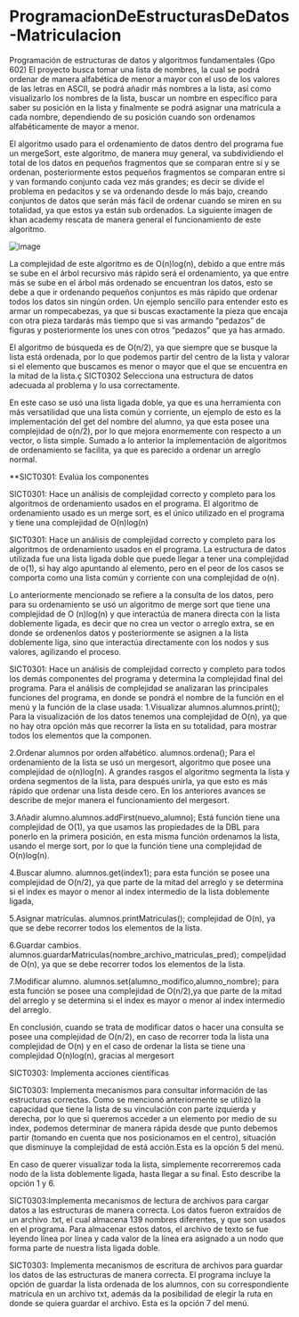 # ProgramacionDeEstructurasDeDatos-Matriculacion
Programación de estructuras de datos y algoritmos fundamentales (Gpo 602)
El proyecto busca tomar una lista de nombres, la cual se podrá ordenar de manera alfabética de menor a mayor con el uso de los valores de las letras en ASCII, se podrá añadir más nombres a la lista, así como visualizarlo los nombres de la lista, buscar un nombre en específico para saber su posición en la lista y finalmente se podrá asignar una matrícula a cada nombre, dependiendo de su posición cuando son ordenamos alfabéticamente de mayor a menor.


El algoritmo usado para el ordenamiento de datos dentro del programa fue un mergeSort, este algoritmo, de manera muy general, va subdividiendo el total de los datos en pequeños fragmentos que se comparan entre sí y se ordenan, posteriormente estos pequeños fragmentos se comparan entre si y van formando conjunto cada vez más grandes; es decir se divide el problema en pedacitos y se va ordenando desde lo más bajo, creando conjuntos de datos que serán más fácil de ordenar cuando se miren en su totalidad, ya que estos ya están sub ordenados. La siguiente imagen de khan academy rescata de manera general el funcionamiento de este algoritmo.

![image](https://github.com/KevinJMLeyva/ProgramacionDeEstructurasDeDatos-Matriculacion/assets/145345829/2ead7044-438c-4fa9-bde0-595dd17e317b)

La complejidad de este algoritmo es de O(n)log(n), debido a que entre más se sube en el árbol recursivo más rápido será el ordenamiento, ya que entre más se sube en el árbol más ordenado se encuentran los datos, esto se debe a que ir ordenando pequeños conjuntos es más rápido que ordenar todos los datos sin ningún orden. Un ejemplo sencillo para entender esto es armar un rompecabezas, ya que si buscas exactamente la pieza que encaja con otra pieza tardarás más tiempo que si vas armando “pedazos” de figuras y posteriormente los unes con otros “pedazos” que ya has armado.

El algoritmo de búsqueda es de O(n/2), ya que siempre que se busque la lista está ordenada, por lo que podemos partir del centro de la lista y valorar si el elemento que buscamos es menor o mayor que el que se encuentra en la mitad de la lista.ç
SICT0302 Selecciona una estructura de datos adecuada al problema y lo usa correctamente.

En este caso se usó una lista ligada doble, ya que es una herramienta con más versatilidad que una lista común y corriente, un ejemplo de esto es la implementación del get del nombre del alumno, ya que esta posee una complejidad de o(n/2), por lo que mejora enormemente con respecto a un vector, o lista simple. Sumado a lo anterior la implementación de algoritmos de ordenamiento se facilita, ya que es parecido a ordenar un arreglo normal.


**SICT0301: Evalúa los componentes

SICT0301: Hace un análisis de complejidad correcto y completo para los algoritmos de ordenamiento usados en el programa.
El algoritmo de ordenamiento usado es un merge sort, es el único utilizado en el programa y tiene una complejidad de O(n)log(n)

SICT0301: Hace un análisis de complejidad correcto y completo para los algoritmos de ordenamiento usados en el programa.
La estructura de datos utilizada fue una lista ligada doble que puede llegar a tener una complejidad de o(1), si hay algo apuntando al elemento, pero en el peor de los casos se comporta como una lista común y corriente con una complejidad de o(n).

Lo anteriormente mencionado se refiere a la consulta de los datos, pero para su ordenamiento se usó un algoritmo de merge sort que tiene una complejidad de O (n)log(n) y que interactúa de manera directa con la lista doblemente ligada, es decir que no crea un vector o arreglo extra, se en donde se ordenenlos datos y posteriormente se asignen a la lista doblemente liga, sino que interactúa directamente con los nodos y sus valores, agilizando el proceso.

SICT0301: Hace un análisis de complejidad correcto y completo para todos los demás componentes del programa y determina la complejidad final del programa.
Para el análisis de complejidad se analizaran las principales funciones del programa, en donde se pondrá el nombre de la función en el menú y la función de la clase usada:
1.Visualizar alumnos.alumnos.print(); Para la visualización de los datos tenemos una complejidad de O(n), ya que no hay otra opción más que recorrer la lista en su totalidad, para mostrar todos los elementos que la componen.

2.Ordenar alumnos por orden alfabético. alumnos.ordena(); Para el ordenamiento de la lista se usó un mergesort, algoritmo que posee una complejidad de o(n)log(n). A grandes rasgos el algoritmo segmenta la lista y ordena segmentos de la lista, para después unirla, ya que esto es más rápido que ordenar una lista desde cero. En los anteriores avances se describe de mejor manera el funcionamiento del mergesort.

3.Añadir alumno.alumnos.addFirst(nuevo_alumno); Está función tiene una complejidad de O(1), ya que usamos las propiedades de la DBL para ponerlo en la primera posición, en esta misma función ordenamos la lista, usando el merge sort, por lo que la función tiene una complejidad de O(n)log(n).

4.Buscar alumno. alumnos.get(index1); para esta función se posee una complejidad de O(n/2), ya que parte de la mitad del arreglo y se determina si el index es mayor o menor al index intermedio de la lista doblemente ligada,

5.Asignar matrículas. alumnos.printMatriculas(); complejidad de O(n), ya que se debe recorrer todos los elementos de la lista.

6.Guardar cambios. alumnos.guardarMatriculas(nombre_archivo_matriculas_pred); compeljidad de O(n), ya que se debe recorrer todos los elementos de la lista.

7.Modificar alumno. alumnos.set(alumno_modifico,alumno_nombre); para esta función se posee una complejidad de O(n/2),ya que parte de la mitad del arreglo y se determina si el index es mayor o menor al index intermedio del arreglo.

En conclusión, cuando se trata de modificar datos o hacer una consulta se posee una complejidad de  O(n/2), en caso de recorrer toda la lista una complejidad de O(n) y en el caso de ordenar la lista se tiene una complejidad O(n)log(n), gracias al mergesort

SICT0303: Implementa acciones científicas

SICT0303: Implementa mecanismos para consultar información de las estructuras correctas.
Como se mencionó anteriormente se utilizó la capacidad que tiene la lista de su vinculación con parte izquierda y derecha, por lo que si queremos acceder a un elemento por medio de su index, podemos determinar de manera rápida desde que punto debemos partir (tomando en cuenta que nos posicionamos en el centro), situación que disminuye la complejidad de está acción.Esta es la opción 5 del menú.

En caso de querer visualizar toda la lista, simplemente recorreremos cada nodo de la lista doblemente ligada, hasta llegar a su final. Esto describe la opción 1 y 6.

SICT0303:Implementa mecanismos de lectura de archivos para cargar datos a las estructuras de manera correcta.
Los datos fueron extraídos de un archivo .txt, el cual almacena 139 nombres diferentes, y que son usados en el programa. Para almacenar estos datos, el archivo de texto se fue leyendo línea por línea y cada valor de la línea era asignado a un nodo que forma parte de nuestra lista ligada doble.

SICT0303: Implementa mecanismos de escritura de archivos para guardar los datos de las estructuras de manera correcta.
El programa incluye la opción de guardar la lista ordenada de los alumnos, con su correspondiente matrícula en un archivo txt, además da la posibilidad de elegir la ruta en donde se quiera guardar el archivo. Esta es la opción 7 del menú.









